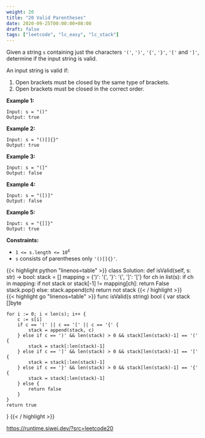 ```yaml
---
weight: 20
title: "20 Valid Parentheses"
date: 2020-09-25T00:00:00+08:00
draft: false
tags: ["leetcode", "lc_easy", "lc_stack"]
---
```


Given a string `s` containing just the characters `'('`, `')'`, `'{'`, `'}'`, `'['` and `']'`, determine if the input string is valid.

An input string is valid if:

1. Open brackets must be closed by the same type of brackets.
2. Open brackets must be closed in the correct order.

**Example 1:**
```
Input: s = "()"
Output: true
```

**Example 2:**
```
Input: s = "()[]{}"
Output: true
```

**Example 3:**
```
Input: s = "(]"
Output: false
```

**Example 4:**
```
Input: s = "([)]"
Output: false
```

**Example 5:**
```
Input: s = "{[]}"
Output: true
```

**Constraints:**
- <code>1 <= s.length <= 10<sup>4</sup></code>
- `s` consists of parentheses only `'()[]{}'`.

<div class="tabs"></div>
<div class="tab-content">
<div id="python" class="lang">
{{< highlight python "linenos=table" >}}
class Solution:
    def isValid(self, s: str) -> bool:
        stack = []
        mapping = {')': '(', '}': '{', ']': '['}
        for ch in list(s):
            if ch in mapping:
                if not stack or stack[-1] != mapping[ch]:
                    return False
                stack.pop()
            else:
                stack.append(ch)
        return not stack
{{< / highlight >}}
</div>

<div id="golang" class="lang">
{{< highlight go "linenos=table" >}}
func isValid(s string) bool {
    var stack []byte

    for i := 0; i < len(s); i++ {
        c := s[i]
        if c == '(' || c == '[' || c == '{' {
            stack = append(stack, c)
        } else if c == ')' && len(stack) > 0 && stack[len(stack)-1] == '(' {
            stack = stack[:len(stack)-1]
        } else if c == ']' && len(stack) > 0 && stack[len(stack)-1] == '[' {
            stack = stack[:len(stack)-1]
        } else if c == '}' && len(stack) > 0 && stack[len(stack)-1] == '{' {
            stack = stack[:len(stack)-1]
        } else {
            return false
        }
    }
    return true
}
{{< / highlight >}}
</div>

<div id="runtime" class="lang">
    <div class="code-link">
        <a href="https://runtime.siwei.dev/?src=leetcode20" target="_blank">https://runtime.siwei.dev/?src=leetcode20</a>
    </div>
</div>
</div>
